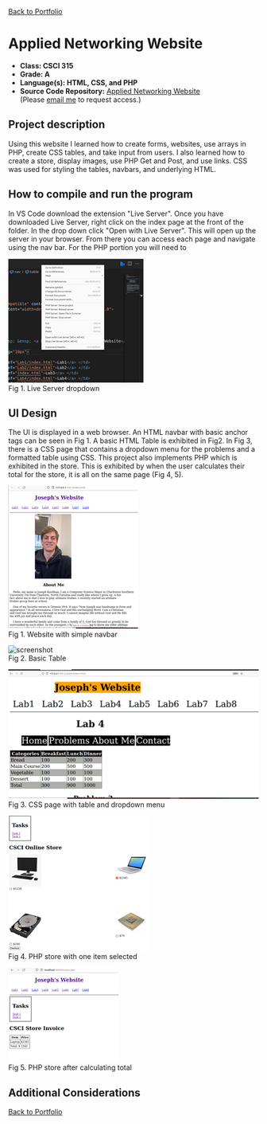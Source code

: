 [Back to Portfolio](./)

Applied Networking Website
===============

-   **Class: CSCI 315** 
-   **Grade: A** 
-   **Language(s): HTML, CSS, and PHP** 
-   **Source Code Repository:** [Applied Networking Website](https://github.com/JoeKauf/Applied-Netowrking-Website)  
    (Please [email me](mailto:jakaufman@csustudent.net?subject=GitHub%20Access) to request access.)

## Project description

Using this website I learned how to create forms, websites, use arrays in PHP, create CSS tables, and take input from users. I also learned how to create a store, display images, use PHP Get and Post, and use links. CSS was used for styling the tables, navbars, and underlying HTML.

## How to compile and run the program

In VS Code download the extension "Live Server". Once you have downloaded Live Server, right click on the index page at the front of the folder. In the drop down click "Open with Live Server". This will open up the server in your browser. From there you can access each page and navigate using the nav bar. For the PHP portion you will need to 

![screenshot](images/LiveServer.png)  
Fig 1. Live Server dropdown

## UI Design

The UI is displayed in a web browser. An HTML navbar with basic anchor tags can be seen in Fig 1. A basic HTML Table is exhibited in Fig2. In Fig 3, there is a CSS page that contains a dropdown menu for the problems and a formatted table using CSS. This project also implements PHP which is exhibited in the store. This is exhibited by when the user calculates their total for the store, it is all on the same page (Fig 4, 5).

![screenshot](images/webIndex.png)  
Fig 1. Website with simple navbar

![screenshot](images/HTMLTable.png)  
Fig 2. Basic Table

![screenshot](images/CSS.png)  
Fig 3. CSS page with table and dropdown menu

![screenshot](images/apStore.png)  
Fig 4. PHP store with one item selected

![screenshot](images/invoice.png)  
Fig 5. PHP store after calculating total

## Additional Considerations


[Back to Portfolio](./)

